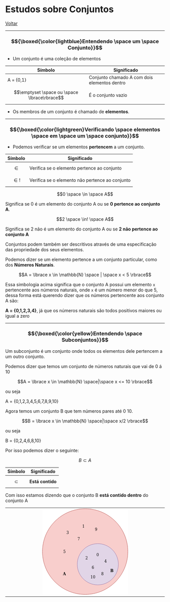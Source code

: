 # Estudos sobre Conjuntos

[Voltar](../README.md)

---

### $${\boxed{\color{lightblue}Entendendo \space um \space Conjunto}}$$

* Um conjunto é uma coleção de elementos

|Símbolo|Significado
|---|---|
|A = {0,1}| Conjunto chamado A com dois elementos dentro
|$$\emptyset \space ou \space \lbrace\rbrace$$| É o conjunto vazio

* Os membros de um conjunto é chamado de **elementos**.

---

### $${\boxed{\color{lightgreen}Verificando \space elementos \space em \space um \space conjunto}}$$

* Podemos verificar se um elementos **pertencem** a um conjunto.

|Símbolo|Significado
|---|---|
|$$\in$$|Verifica se o elemento pertence ao conjunto
|$$\in!$$|Verifica se o elemento não pertence ao conjunto

$$0 \space \in \space A$$

Significa se 0 é um elemento do conjunto A ou se **0 pertence ao conjunto A**.

$$2 \space \in! \space A$$

Significa se 2 não é um elemento do conjunto A ou se **2 não pertence ao conjunto A**

Conjuntos podem também ser descritivos através de uma especificação das propriedade dos seus elementos.

Podemos dizer se um elemento pertence a um conjunto particular, como dos **Números Naturais**.

$$A =  \lbrace x \in \mathbb{N} \space | \space x < 5 \rbrace$$

Essa simbologia acima significa que o conjunto A possui um elemento `x` pertencente aos números naturais, onde `x` é um número menor do que 5, dessa forma está querendo dizer que os números pertencente aos conjunto A são:

**A = {0,1,2,3,4}**, já que os números naturais são todos positivos maiores ou igual a zero

---

### $${\boxed{\color{yellow}Entendendo \space Subconjuntos}}$$

Um subconjunto é um conjunto onde todos os elementos dele pertencem a um outro conjunto.

Podemos dizer que temos um conjunto de números naturais que vai de 0 á 10

$$A = \lbrace x \in \mathbb{N} \space|\space x <= 10 \rbrace$$

ou seja

A = {0,1,2,3,4,5,6,7,8,9,10}

Agora temos um conjunto B que tem números pares até 0 10.

$$B = \lbrace x \in \mathbb{N} \space|\space x/2 \rbrace$$

ou seja

B = {0,2,4,6,8,10}

Por isso podemos dizer o seguinte:

$$B \subset A$$

|Símbolo|Significado
|---|---|
|$$\subset$$| **Está contido**

Com isso estamos dizendo que o conjunto B **está contido dentro** do conjunto A

<table align="center"><tr><td align="center" width="9999">
<img src="images/Contido1.png">
</td></tr></table

